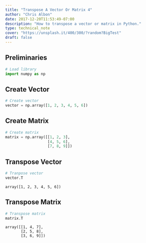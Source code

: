 ```yaml
---
title: "Transpose A Vector Or Matrix 4"
author: "Chris Albon"
date: 2017-12-20T11:53:49-07:00
description: "How to transpose a vector or matrix in Python."
type: technical_note
cover: "https://unsplash.it/400/300/?random?BigTest"
draft: false
---
```

## Preliminaries


```python
# Load library
import numpy as np
```

## Create Vector


```python
# Create vector
vector = np.array([1, 2, 3, 4, 5, 6])
```

## Create Matrix


```python
# Create matrix
matrix = np.array([[1, 2, 3],
                   [4, 5, 6],
                   [7, 8, 9]])
```

## Transpose Vector


```python
# Tranpose vector
vector.T
```




    array([1, 2, 3, 4, 5, 6])



## Transpose Matrix


```python
# Transpose matrix
matrix.T
```




    array([[1, 4, 7],
           [2, 5, 8],
           [3, 6, 9]])


